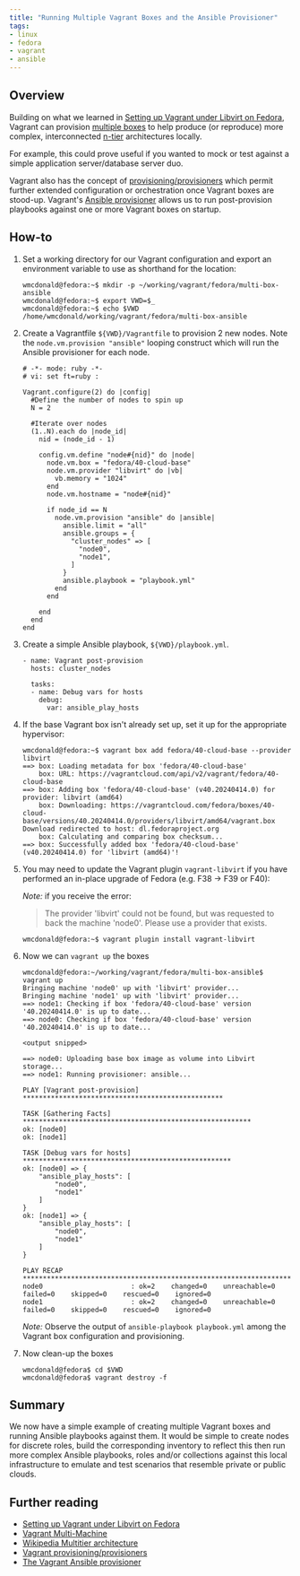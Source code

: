 ```yaml
---
title: "Running Multiple Vagrant Boxes and the Ansible Provisioner"
tags:
- linux
- fedora
- vagrant
- ansible
---
```


## Overview
Building on what we learned in [Setting up Vagrant under Libvirt on Fedora](https://wmcdonald404.github.io/github-pages/2024/03/20/18-51-00-linux-vagrant-libvirt-on-fedora.html), Vagrant can provision [multiple boxes](https://developer.hashicorp.com/vagrant/docs/multi-machine) to help produce (or reproduce) more complex, interconnected [n-tier](https://en.wikipedia.org/wiki/Multitier_architecture) architectures locally. 

For example, this could prove useful if you wanted to mock or test against a simple application server/database server duo.

Vagrant also has the concept of [provisioning/provisioners](https://developer.hashicorp.com/vagrant/docs/provisioning) which permit further extended configuration or orchestration once Vagrant boxes are stood-up. Vagrant's [Ansible provisioner](https://developer.hashicorp.com/vagrant/docs/provisioning/ansible) allows us to run post-provision playbooks against one or more Vagrant boxes on startup.


## How-to
1. Set a working directory for our Vagrant configuration and export an environment variable to use as shorthand for the location:
    ```
    wmcdonald@fedora:~$ mkdir -p ~/working/vagrant/fedora/multi-box-ansible
    wmcdonald@fedora:~$ export VWD=$_
    wmcdonald@fedora:~$ echo $VWD
    /home/wmcdonald/working/vagrant/fedora/multi-box-ansible
    ```

2. Create a Vagrantfile `${VWD}/Vagrantfile` to provision 2 new nodes. Note the `node.vm.provision "ansible"` looping construct which will run the Ansible provisioner for each node.
    ```
    # -*- mode: ruby -*-
    # vi: set ft=ruby :

    Vagrant.configure(2) do |config|
      #Define the number of nodes to spin up
      N = 2

      #Iterate over nodes
      (1..N).each do |node_id|
        nid = (node_id - 1)

        config.vm.define "node#{nid}" do |node|
          node.vm.box = "fedora/40-cloud-base"
          node.vm.provider "libvirt" do |vb|
            vb.memory = "1024"
          end
          node.vm.hostname = "node#{nid}"

          if node_id == N
            node.vm.provision "ansible" do |ansible|
              ansible.limit = "all"
              ansible.groups = {
                "cluster_nodes" => [
                  "node0",
                  "node1",
                ]
              }
              ansible.playbook = "playbook.yml"
            end
          end

        end
      end
    end
    ```

3. Create a simple Ansible playbook, `${VWD}/playbook.yml`.

    ```
    - name: Vagrant post-provision
      hosts: cluster_nodes

      tasks:
      - name: Debug vars for hosts
        debug:
          var: ansible_play_hosts
    ```

4. If the base Vagrant box isn't already set up, set it up for the appropriate hypervisor:
    
    ```
    wmcdonald@fedora:~$ vagrant box add fedora/40-cloud-base --provider libvirt
    ==> box: Loading metadata for box 'fedora/40-cloud-base'
        box: URL: https://vagrantcloud.com/api/v2/vagrant/fedora/40-cloud-base
    ==> box: Adding box 'fedora/40-cloud-base' (v40.20240414.0) for provider: libvirt (amd64)
        box: Downloading: https://vagrantcloud.com/fedora/boxes/40-cloud-base/versions/40.20240414.0/providers/libvirt/amd64/vagrant.box
    Download redirected to host: dl.fedoraproject.org
        box: Calculating and comparing box checksum...
    ==> box: Successfully added box 'fedora/40-cloud-base' (v40.20240414.0) for 'libvirt (amd64)'!
    ```

5. You may need to update the Vagrant plugin `vagrant-libvirt` if you have performed an in-place upgrade of Fedora (e.g. F38 -> F39 or F40):

    *Note:* if you receive the error: 
    > The provider 'libvirt' could not be found, but was requested to back the machine 'node0'. Please use a provider that exists.

    ```
    wmcdonald@fedora:~$ vagrant plugin install vagrant-libvirt
    ```

6. Now we can `vagrant up` the boxes
    ```
    wmcdonald@fedora:~/working/vagrant/fedora/multi-box-ansible$ vagrant up 
    Bringing machine 'node0' up with 'libvirt' provider...
    Bringing machine 'node1' up with 'libvirt' provider...
    ==> node1: Checking if box 'fedora/40-cloud-base' version '40.20240414.0' is up to date...
    ==> node0: Checking if box 'fedora/40-cloud-base' version '40.20240414.0' is up to date...

    <output snipped>

    ==> node0: Uploading base box image as volume into Libvirt storage...
    ==> node1: Running provisioner: ansible...

    PLAY [Vagrant post-provision] **************************************************

    TASK [Gathering Facts] *********************************************************
    ok: [node0]
    ok: [node1]

    TASK [Debug vars for hosts] ****************************************************
    ok: [node0] => {
        "ansible_play_hosts": [
            "node0",
            "node1"
        ]
    }
    ok: [node1] => {
        "ansible_play_hosts": [
            "node0",
            "node1"
        ]
    }

    PLAY RECAP *********************************************************************
    node0                      : ok=2    changed=0    unreachable=0    failed=0    skipped=0    rescued=0    ignored=0   
    node1                      : ok=2    changed=0    unreachable=0    failed=0    skipped=0    rescued=0    ignored=0   
    ```

    *Note:* Observe the output of `ansible-playbook playbook.yml` among the Vagrant box configuration and provisioning.

6. Now clean-up the boxes
    ```
    wmcdonald@fedora$ cd $VWD
    wmcdonald@fedora$ vagrant destroy -f 
    ```

## Summary

We now have a simple example of creating multiple Vagrant boxes and running Ansible playbooks against them. It would be simple to create nodes for discrete roles, build the corresponding inventory to reflect this then run more complex Ansible playbooks, roles and/or collections against this local infrastructure to emulate and test scenarios that resemble private or public clouds.

## Further reading

- [Setting up Vagrant under Libvirt on Fedora](https://wmcdonald404.github.io/github-pages/2024/03/20/18-51-00-linux-vagrant-libvirt-on-fedora.html)
- [Vagrant Multi-Machine](https://developer.hashicorp.com/vagrant/docs/multi-machine) 
- [Wikipedia Multitier architecture](https://en.wikipedia.org/wiki/Multitier_architecture)
- [Vagrant provisioning/provisioners](https://developer.hashicorp.com/vagrant/docs/provisioning) 
- [The Vagrant Ansible provisioner](https://developer.hashicorp.com/vagrant/docs/provisioning/ansible)
